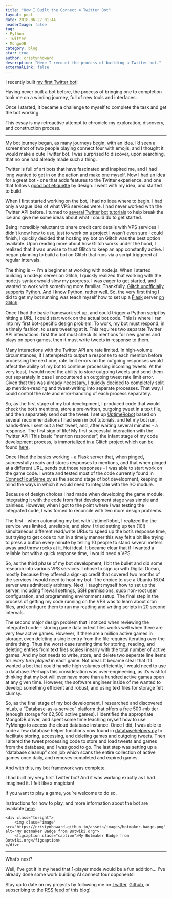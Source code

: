```yaml
---
title: "How I Built the Connect 4 Twitter Bot"
layout: post
date: 2018-06-27 01:44
headerImage: false
tag:
- Python
- Twitter
- MongoDB
category: blog
star: true
author: cristynhoward
description: "Here I recount the process of building a Twitter bot."
externalLink: false
---
```


I recently built [my first Twitter bot](https://cristynhoward.github.io/bot-connect-4)!

Having never built a bot before, the process of bringing one to completion took me on a winding journey, full of new tools and interfaces.

Once I started, it became a challenge to myself to complete the task and get the bot working. 

This essay is my retroactive attempt to chronicle my exploration, discovery, and construction process.

---

My bot journey began, as many journeys begin, with an idea. I’d seen a screenshot of two people playing connect four with emojis, and I thought it would make a cute Twitter bot. I was surprised to discover, upon searching, that no one had already made such a thing. 

Twitter is full of art bots that have fascinated and inspired me, and I had long wanted to get in on the action and make one myself. Now I had an idea for a great bot - one that adds features to the Twitter experience, and one that follows [good bot etiquette][1] by design. I went with my idea, and started to build.

When I first started working on the bot, I had no idea where to begin. I had only a vague idea of what VPS services were. I had never worked with the Twitter API before. I turned to [several][2] [Twitter][3] [bot][4] [tutorials][5] to help break the ice and give me some ideas about what I could do to get started. 

Being incredibly reluctant to share credit card details with VPS services I didn’t know how to use, just to work on a project I wasn’t even sure I could finish, I quickly decided that hosting my bot on Glitch was the best option available. Upon reading more about how Glitch works under the hood, I realized that it was unwise to trust Glitch to keep an app constantly active. I began planning to build a bot on Glitch that runs via a script triggered at regular intervals.

The thing is -- I'm a beginner at working with node.js. When I started building a node.js server on Glitch, I quickly realized that working with the node.js syntax would slow my progress. I was eager to get started, and wanted to work with something more familiar. Thankfully, [Glitch unofficially supports Python][6]. And I know Python, rather well. So, the very first thing I did to get my bot running was teach myself how to set up a [Flask][7] server [on Glitch][8].

Once I had the basic framework set up, and could trigger a Python script by hitting a URL, I could start work on the actual bot code. This is where I ran into my first bot-specific design problem. To work, my bot must respond, in a timely fashion, to users tweeting at it. This requires two separate Twitter API interactions: first the bot must check its mentions for new games and plays on open games, then it must write tweets in response to them. 

Many interactions with the Twitter API are rate limited. In high-volume circumstances, if I attempted to output a response to each mention before processing the next one, rate limit errors on the outgoing responses would affect the ability of my bot to continue processing incoming tweets. At the very least, I would need the ability to store outgoing tweets and send them out separately in case I encountered an outgoing tweet rate limit error. Given that this was already necessary, I quickly decided to completely split up mention-reading and tweet-writing into separate processes. That way, I could control the rate and error-handling of each process separately. 

So, as the first stage of my bot development, I produced code that would check the bot’s mentions, store a pre-written, outgoing tweet in a text file, and then separately send out the tweet. I set up [UptimeRobot][9] based on several recommendations I had seen in bot tutorials, and let my bot run, hands-free. I sent out a test tweet, and, after waiting several minutes - a response. The first sign of life! My first successful interaction with the Twitter API! This basic “mention responder”, the infant stage of my code development process, is immortalized in a Glitch project which can be found [here][10].

Once I had the basics working - a Flask server that, when pinged, successfully reads and stores responses to mentions, and that when pinged at a different URL, sends out those responses - I was able to start work on the game code. I wrote and tested most of the code currently found in [ConnectFourGame.py][11] as the second stage of bot development, keeping in mind the ways in which it would need to integrate with the I/O module. 

Because of design choices I had made when developing the game module, integrating it with the code from first development stage was simple and painless. However, when I got to the point where I was testing the integrated code, I was forced to reconcile with two more design problems. 

The first - when automating my bot with UptimeRobot, I realized the the service was limited, unreliable, and slow. I tried setting up ten (10!) simultaneous different read/write URLs to speed up the bot’s response time, but trying to get code to run in a timely manner this way felt a bit like trying to press a button every minute by telling 10 people to stand several meters away and throw rocks at it. Not ideal. It became clear that if I wanted a reliable bot with a quick response time, I would need a VPS. 

So, as the third phase of my bot development, I bit the bullet and did some research into various VPS services. I chose to sign up with Digital Ocean, mostly because they offered a sign-up credit that covered two months of the services I would need to host my bot. The choice to use a Ubuntu 16.04 server was admittedly arbitrary. Next, I taught myself how to set up the server, including firewall settings, SSH permissions, sudo non-root user configuration, and programming environment setup. The final step in the process of getting my code running on the VPS was to learn about cron files, and configure them to run my reading and writing scripts in 20 second intervals.

The second major design problem that I noticed when reviewing the integrated code - storing game data in text files works well when there are very few active games. However, if there are a million active games in storage, even deleting a single entry from the file requires iterating over the entire thing. Thus the worst case running time for storing, reading, and deleting entries from text files scales linearly with the total number of active games. And my bot needs to write, store, and delete two seperate line items for _every turn played_ in each game. Not ideal. It became clear that if I wanted a bot that could handle high volumes efficiently, I would need to use a database. Perhaps this consideration was over-engineering, as it’s wishful thinking that my bot will ever have more than a hundred active games open at any given time. However, the software engineer inside of me wanted to develop something efficient and robust, and using text files for storage felt clumsy.

So, as the final stage of my bot development, I researched and discovered mLab, a “Database-as-a-service” platform that offers a free 500-mb tier (enough storage for 62,500 active games). I identified the appropriate MongoDB driver, and spent some time teaching myself how to use PyMongo to access the cloud database instance. Once I did, I was able to code a few database helper functions now found in [databasehelpers.py][12] to facilitate storing, accessing, and deleting games and outgoing tweets. Then I altered the tweet processing code to store and load tweets and games from the database, and I was good to go. The last step was setting up a “database cleanup” cron job which scans the entire collection of active games once daily, and removes completed and expired games.

And with this, my bot framework was complete. 

<div class="side-by-side">
    <div class="toleft">
    	<p></p>
        <p>I had built my very first Twitter bot! And it was working exactly as I had imagined it. I felt like a magician!</p>
        <p>If you want to play a game, you’re welcome to do so.</p>
        <p>Instructions for how to play, and more information about the bot are available <a href="https://cristynhoward.github.io/connect-four-twitter-bot/">here</a>.</p>
    </div>

    <div class="toright">
        <img class="image" src="https://cristynhoward.github.io/assets/images/botmaker-badge.png" alt="My Botmaker Badge from Botwiki.org">
        <figcaption class="caption">My Botmaker Badge from Botwiki.org</figcaption>
    </div>
</div>

---

What’s next? 

Well, I've got it in my head that 1-player mode would be a fun addition... I've already done some work building AI connect four opponents!

Stay up to date on my projects by following me on [Twitter][14], [Github][15], or subscribing to the [RSS feed][16] of this blog!

[1]: http://tinysubversions.com/2013/03/basic-twitter-bot-etiquette/
[2]: http://blog.mollywhite.net/how-to-create-a-twitter-bot/
[3]: https://botwiki.org/resource/tutorial/how-to-make-a-twitter-bot-the-definitive-guide/
[4]: https://www.digitalocean.com/community/tutorials/how-to-create-a-twitterbot-with-python-3-and-the-tweepy-library
[5]: https://glitch.com/edit/#!/twitterbot
[6]: https://support.glitch.com/t/can-i-run-a-python-app-in-glitch/2140
[7]: https://en.wikipedia.org/wiki/Flask_(web_framework)
[8]: https://glitch.com/edit/#!/flask-hello-world
[9]: https://uptimerobot.com/
[10]: https://glitch.com/edit/#!/mention-responder
[11]: https://github.com/cristynhoward/connectfour/blob/master/ConnectFourGame.py
[12]: https://github.com/cristynhoward/connectfour/blob/master/databasehelpers.py
[13]: https://cristynhoward.github.io/connect-four-twitter-bot/
[14]: http://www.twitter.com/cristyn_howard
[15]: http://www.github.com/cristynhoward
[16]: https://cristynhoward.github.io/feed.xml
